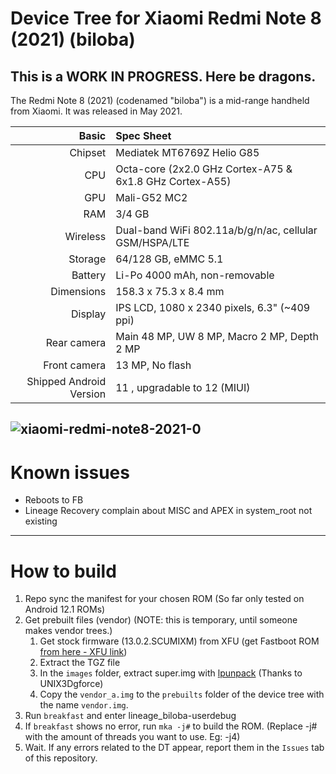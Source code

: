 # Device Tree for Xiaomi Redmi Note 8 (2021) (biloba)
## This is a WORK IN PROGRESS. Here be dragons.

The Redmi Note 8 (2021) (codenamed "biloba") is a mid-range handheld from Xiaomi.
It was released in May 2021.

|                   Basic | Spec Sheet                                                    |
| ----------------------: | :------------------------------------------------------------ |
| Chipset                 | Mediatek MT6769Z Helio G85                                    | 
| CPU                     | Octa-core (2x2.0 GHz Cortex-A75 & 6x1.8 GHz Cortex-A55)       |
| GPU                     | Mali-G52 MC2                                                  |
| RAM                     | 3/4 GB                                                        |
| Wireless                | Dual-band WiFi 802.11a/b/g/n/ac, cellular GSM/HSPA/LTE        |
| Storage                 | 64/128 GB, eMMC 5.1                                           |
| Battery                 | Li-Po 4000 mAh, non-removable                                 |
| Dimensions              | 158.3 x 75.3 x 8.4 mm                                         |
| Display                 | IPS LCD, 1080 x 2340 pixels, 6.3" (~409 ppi)                  |
| Rear camera             | Main 48 MP, UW 8 MP, Macro 2 MP, Depth 2 MP                   |
| Front camera            | 13 MP, No flash                                               |
| Shipped Android Version | 11 , upgradable to 12 (MIUI)                                  |


![xiaomi-redmi-note8-2021-0](https://user-images.githubusercontent.com/67978777/190860585-55948bbc-5e02-4fb6-ae48-c3cc5c9f71e6.jpg)
---
# Known issues
- Reboots to FB
- Lineage Recovery complain about MISC and APEX in system_root not existing
---
# How to build
1. Repo sync the manifest for your chosen ROM (So far only tested on Android 12.1 ROMs)
2. Get prebuilt files (vendor) (NOTE: this is temporary, until someone makes vendor trees.)
    1. Get stock firmware (13.0.2.SCUMIXM) from XFU (get Fastboot ROM [from here - XFU link](https://xiaomifirmwareupdater.com/miui/biloba/stable/V13.0.4.0.SCUMIXM/))
    2. Extract the TGZ file
    3. In the `images` folder, extract super.img with [lpunpack](https://github.com/unix3dgforce/lpunpack) (Thanks to UNIX3Dgforce)
    4. Copy the `vendor_a.img` to the `prebuilts` folder of the device tree with the name `vendor.img`.
3. Run `breakfast` and enter lineage_biloba-userdebug
4. If `breakfast` shows no error, run `mka -j#` to build the ROM. (Replace -j# with the amount of threads you want to use. Eg: -j4)
5. Wait. If any errors related to the DT appear, report them in the `Issues` tab of this repository.
